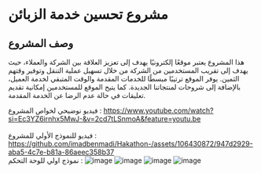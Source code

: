 # مشروع تحسين خدمة الزبائن

## وصف المشروع
هذا المشروع يعتبر موقعًا إلكترونيًا يهدف إلى تعزيز العلاقة بين الشركة والعملاء، حيث يهدف إلى تقريب المستخدمين من الشركة من خلال تسهيل عملية التنقل وتوفير وقتهم الثمين. يوفر الموقع ترتيبًا مبسطًا للخدمات المقدمة والوقت المتبقي لخدمة العميل، بالإضافة إلى شروحات لمنتجاتنا الجديدة. كما يتيح الموقع للمستخدمين إمكانية تقديم تعليقات في حالة عدم الرضا عن الخدمة المقدمة.

فيديو نوضيحي لخواص المشروع : https://www.youtube.com/watch?si=Ec3YZ6irnhx5MwJ-&v=2cd7tLSnmoA&feature=youtu.be    
<br>
فيديو للنموذج الأولي للمشروع :
https://github.com/imadbenmadi/Hakathon-/assets/106430872/947d2929-aba5-4c7e-b81a-86aeec358b37
<br>
نموذج اولي للوحة التحكم :
![image](https://github.com/imadbenmadi/Hakathon-/assets/106430872/51eee9fa-d5f7-49b9-9dfb-9cd686ea823f)
![image](https://github.com/imadbenmadi/Hakathon-/assets/106430872/c2a11528-646d-43bf-b259-dd623cd79ae2)
![image](https://github.com/imadbenmadi/Hakathon-/assets/106430872/494f18c9-d60d-47bf-afa5-291f175e69ed)
![image](https://github.com/imadbenmadi/Hakathon-/assets/106430872/2ea97385-894d-4f53-adba-f0c3f538d463)



